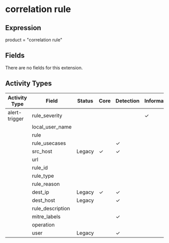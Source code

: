 correlation rule
================

Expression
----------

product = "correlation rule"

Fields
------

There are no fields for this extension.

Activity Types
--------------

| Activity Type | Field            | Status | Core     | Detection | Informational |
| ------------- | ---------------- | ------ | -------- | --------- | ------------- |
| alert-trigger | rule_severity    |        |          |           | &#10003;      |
|               | local_user_name  |        |          |           |               |
|               | rule             |        |          |           |               |
|               | rule_usecases    |        |          | &#10003;  |               |
|               | src_host         | Legacy | &#10003; | &#10003;  |               |
|               | url              |        |          |           |               |
|               | rule_id          |        |          |           |               |
|               | rule_type        |        |          |           |               |
|               | rule_reason      |        |          |           |               |
|               | dest_ip          | Legacy | &#10003; | &#10003;  |               |
|               | dest_host        | Legacy |          | &#10003;  |               |
|               | rule_description |        |          |           |               |
|               | mitre_labels     |        |          | &#10003;  |               |
|               | operation        |        |          |           |               |
|               | user             | Legacy |          | &#10003;  |               |

